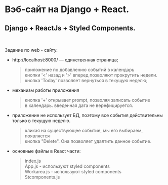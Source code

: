 # Вэб-сайт на Django + React. 
## Django + ReactJs + Styled Components.

<br>

Задание по web - сайту.
* http://localhost:8000/ — единственная страница;
    > приложение по добавлению событий в календарь<br>
    > кнопки '<' назад и '>' вперед позволяют прокрутить недели.<br>
    > кнопка 'Today' позволяет вернуться в текущую неделю;

* механизм работы приложения
    > кнопка '+' открывает prompt, позволяя записать событие<br>
    > в календарь. введенная дата не верефицируется.

* приложение не использует БД, поэтому все события действительны только в текущую неделю.
    > кликая на существующее событие, мы его выбираем, появляется<br>
    > кнопка "Delete". Она позволяет удалтить данное событие.

* основные файлы в React части:
    > index.js<br>
    > App.js - используют styled components<br>
    > Workarea.js - используют styled components<br>
    > Stcomponents.js<br>
    


